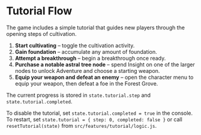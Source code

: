 # Tutorial Flow

The game includes a simple tutorial that guides new players through the opening steps of cultivation.

1. **Start cultivating** – toggle the cultivation activity.
2. **Gain foundation** – accumulate any amount of foundation.
3. **Attempt a breakthrough** – begin a breakthrough once ready.
4. **Purchase a notable astral tree node** – spend Insight on one of the larger nodes to unlock Adventure and choose a starting weapon.
5. **Equip your weapon and defeat an enemy** – open the character menu to equip your weapon, then defeat a foe in the Forest Grove.

The current progress is stored in `state.tutorial.step` and `state.tutorial.completed`.

To disable the tutorial, set `state.tutorial.completed = true` in the console.
To restart, set `state.tutorial = { step: 0, completed: false }` or call `resetTutorial(state)` from `src/features/tutorial/logic.js`.
